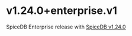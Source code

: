 # v1.24.0+enterprise.v1

SpiceDB Enterprise release with [SpiceDB v1.24.0]

[SpiceDB v1.24.0]: https://github.com/authzed/spicedb/releases/tag/v1.24.0

